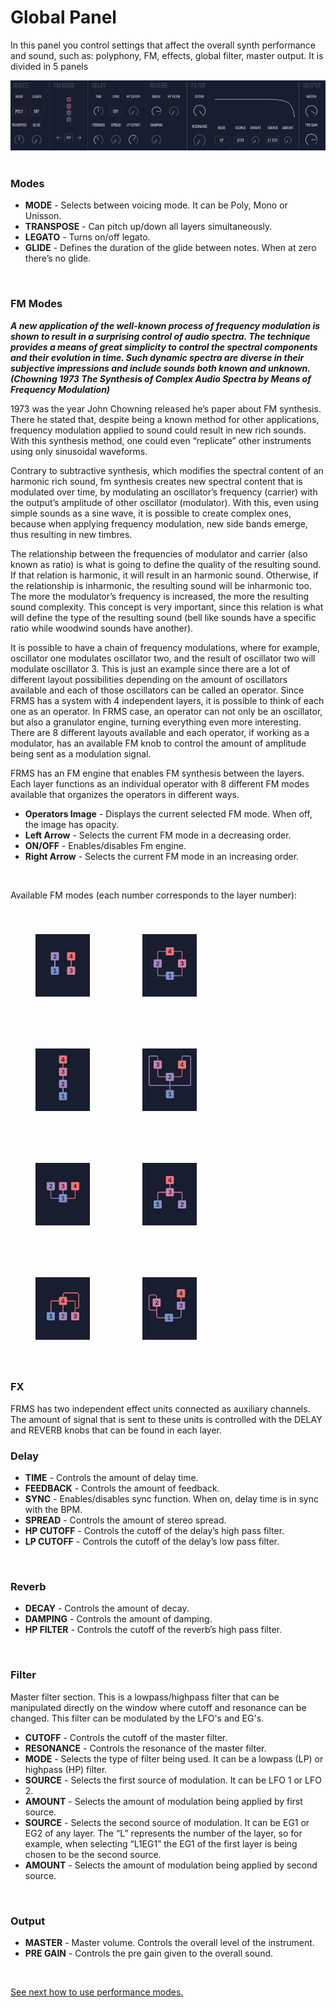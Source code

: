 # Global Panel

In this panel you control settings that affect the overall synth performance and sound, such as: polyphony, FM, effects, global filter, master output. It is divided in 5 panels

<img src="images/general-panel.png" style="padding: 0px; padding-bottom: 0px;"/>
<br/>
<br/>

### **Modes**

- **MODE** - Selects between voicing mode. It can be Poly, Mono or Unisson.
- **TRANSPOSE** - Can pitch up/down all layers simultaneously.
- **LEGATO** - Turns on/off legato.
- **GLIDE** - Defines the duration of the glide between notes. When at zero there’s no glide.

<br/>

### **FM Modes**

**_A new application of the well-known process of frequency modulation is shown to result in a surprising control of audio spectra. The technique provides a means of great simplicity to control the spectral components and their evolution in time. Such dynamic spectra are diverse in their subjective impressions and include sounds both known and unknown. (Chowning 1973 The Synthesis of Complex Audio Spectra by Means of Frequency Modulation)_**

1973 was the year John Chowning released he’s paper about FM synthesis. There he stated that, despite being a known method for other applications, frequency modulation applied to sound could result in new rich sounds. With this synthesis method, one could even “replicate” other instruments using only sinusoidal waveforms.

Contrary to subtractive synthesis, which modifies the spectral content of an harmonic rich sound, fm synthesis creates new spectral content that is modulated over time, by modulating an oscillator’s frequency (carrier) with the output’s amplitude of other oscillator (modulator). With this, even using simple sounds as a sine wave, it is possible to create complex ones, because when applying frequency modulation, new side bands emerge, thus resulting in new timbres.

The relationship between the frequencies of modulator and carrier (also known as ratio) is what is going to define the quality of the resulting sound. If that relation is harmonic, it will result in an harmonic sound. Otherwise, if the relationship is inharmonic, the resulting sound will be inharmonic too. The more the modulator’s frequency is increased, the more the resulting sound complexity. This concept is very important, since this relation is what will define the type of the resulting sound (bell like sounds have a specific ratio while woodwind sounds have another).

It is possible to have a chain of frequency modulations, where for example, oscillator one modulates oscillator two, and the result of oscillator two will modulate oscillator 3. This is just an example since there are a lot of different layout possibilities depending on the amount of oscillators available and each of those oscillators can be called an operator. Since FRMS has a system with 4 independent layers, it is possible to think of each one as an operator. In FRMS case, an operator can not only be an oscillator, but also a granulator engine, turning everything even more interesting. There are 8 different layouts available and each operator, if working as a modulator, has an available FM knob to control the amount of amplitude being sent as a modulation signal.

FRMS has an FM engine that enables FM synthesis between the layers. Each layer functions as an individual operator with 8 different FM modes available that organizes the operators in different ways.

- **Operators Image** - Displays the current selected FM mode. When off, the image has opacity.
- **Left Arrow** - Selects the current FM mode in a decreasing order.
- **ON/OFF** - Enables/disables Fm engine.
- **Right Arrow** - Selects the current FM mode in an increasing order.

<br/>

Available FM modes (each number corresponds to the layer number):

<div>
  <img src="images/fm-modes-1.png" style="padding: 40px; bottom-padding: 0px" />
  <img src="images/fm-modes-2.png" style="padding: 40px; bottom-padding: 0px" />
  <img src="images/fm-modes-3.png" style="padding: 40px; bottom-padding: 0px" />
  <img src="images/fm-modes-4.png" style="padding: 40px; bottom-padding: 0px" />
  <img src="images/fm-modes-5.png" style="padding: 40px; bottom-padding: 0px" />
  <img src="images/fm-modes-6.png" style="padding: 40px; bottom-padding: 0px" />
  <img src="images/fm-modes-7.png" style="padding: 40px; bottom-padding: 0px" />
  <img src="images/fm-modes-8.png" style="padding: 40px; bottom-padding: 0px" />
</div>

### **FX**

FRMS has two independent effect units connected as auxiliary channels. The amount of signal that is sent to these units is controlled with the DELAY and REVERB knobs that can be found in each layer.

### **Delay**

- **TIME** - Controls the amount of delay time.
- **FEEDBACK** - Controls the amount of feedback.
- **SYNC** - Enables/disables sync function. When on, delay time is in sync with the BPM.
- **SPREAD** - Controls the amount of stereo spread.
- **HP CUTOFF** - Controls the cutoff of the delay’s high pass filter.
- **LP CUTOFF** - Controls the cutoff of the delay’s low pass filter.

<br/>

### **Reverb**

- **DECAY** - Controls the amount of decay.
- **DAMPING** - Controls the amount of damping.
- **HP FILTER** - Controls the cutoff of the reverb’s high pass filter.

<br/>

### **Filter**

Master filter section. This is a lowpass/highpass filter that can be manipulated directly on the window where cutoff and resonance can be changed. This filter can be modulated by the LFO's and EG's.

- **CUTOFF** - Controls the cutoff of the master filter.
- **RESONANCE** - Controls the resonance of the master filter.
- **MODE** - Selects the type of filter being used. It can be a lowpass (LP) or highpass (HP) filter.
- **SOURCE** - Selects the first source of modulation. It can be LFO 1 or LFO 2.
- **AMOUNT** - Selects the amount of modulation being applied by first source.
- **SOURCE** - Selects the second source of modulation. It can be EG1 or EG2 of any layer. The “L” represents the number of the layer, so for example, when selecting “L1EG1” the EG1 of the first layer is being chosen to be the second source.
- **AMOUNT** - Selects the amount of modulation being applied by second source.

<br/>

### **Output**

- **MASTER** - Master volume. Controls the overall level of the instrument.
- **PRE GAIN** - Controls the pre gain given to the overall sound.

<br/>

[See next how to use performance modes.](performance-modes)
